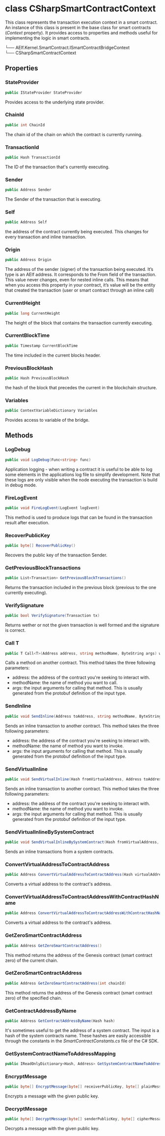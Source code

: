 # class CSharpSmartContractContext

This class represents the transaction execution context in a smart contract. An instance of this class is present in the base class for smart contracts (*Context* property). It provides access to properties and methods useful for implementing the logic in smart contracts. 


└── AElf.Kernel.SmartContract.ISmartContractBridgeContext  
    └── CSharpSmartContractContext

## Properties

### StateProvider

```csharp
public IStateProvider StateProvider
```

Provides access to the underlying state provider.

### ChainId

```csharp
public int ChainId
```

The chain id of the chain on which the contract is currently running.

### TransactionId

```csharp
public Hash TransactionId
```

The ID of the transaction that's currently executing.

### Sender

```csharp
public Address Sender
```

The Sender of the transaction that is executing. 

### Self

```csharp
public Address Self
```

the address of the contract currently being executed. This changes for every transaction and inline transaction.

### Origin

```csharp
public Address Origin
```

The address of the sender (signer) of the transaction being executed. It’s type is an AElf address. It corresponds to the From field of the transaction. This value never changes, even for nested inline calls. This means that when you access this property in your contract, it’s value will be the entity that created the transaction (user or smart contract through an inline call) 

### CurrentHeight

```csharp
public long CurrentHeight
```

The height of the block that contains the transaction currently executing.

### CurrentBlockTime

```csharp
public Timestamp CurrentBlockTime
```

The time included in the current blocks header.

### PreviousBlockHash

```csharp
public Hash PreviousBlockHash
```

the hash of the block that precedes the current in the blockchain structure.

### Variables

```csharp
public ContextVariableDictionary Variables
```

Provides access to variable of the bridge.

## Methods

### LogDebug

```csharp
public void LogDebug(Func<string> func)
```

Application logging - when writing a contract it is useful to be able to log some elements in the applications log file to simplify development. Note that these logs are only visible when the node executing the transaction is build in debug mode.

### FireLogEvent

```csharp
public void FireLogEvent(LogEvent logEvent)
```

This method is used to produce logs that can be found in the transaction result after execution.

### RecoverPublicKey

```csharp
public byte[] RecoverPublicKey()
```

Recovers the public key of the transaction Sender.

### GetPreviousBlockTransactions

```csharp
public List<Transaction> GetPreviousBlockTransactions()
```

Returns the transaction included in the previous block (previous to the one currently executing).

### VerifySignature

```csharp
public bool VerifySignature(Transaction tx)
```

Returns wether or not the given transaction is well formed and the signature is correct.

### Call T

```csharp
public T Call<T>(Address address, string methodName, ByteString args) where T : IMessage<T>, new()
```

Calls a method on another contract. This method takes the three following parameters:
- address: the address of the contract you're seeking to interact with.
- methodName: the name of method you want to call.
- args: the input arguments for calling that method. This is usually generated from the protobuf definition of the input type.

### SendInline

```csharp
public void SendInline(Address toAddress, string methodName, ByteString args)
```

Sends an inline transaction to another contract. This method takes the three following parameters:
- address: the address of the contract you're seeking to interact with.
- methodName: the name of method you want to invoke.
- args: the input arguments for calling that method. This is usually generated from the protobuf definition of the input type.

### SendVirtualInline

```csharp
public void SendVirtualInline(Hash fromVirtualAddress, Address toAddress, string methodName, ByteString args)
```

Sends an inline transaction to another contract. This method takes the three following parameters:
- address: the address of the contract you're seeking to interact with.
- methodName: the name of method you want to invoke.
- args: the input arguments for calling that method. This is usually generated from the protobuf definition of the input type.

### SendVirtualInlineBySystemContract

```csharp
public void SendVirtualInlineBySystemContract(Hash fromVirtualAddress, Address toAddress, string methodName, ByteString args)
```

Sends an inline transactions from a system contracts.

### ConvertVirtualAddressToContractAddress

```csharp
public Address ConvertVirtualAddressToContractAddress(Hash virtualAddress)
```

Converts a virtual address to the contract's address.

### ConvertVirtualAddressToContractAddressWithContractHashName

```csharp
public Address ConvertVirtualAddressToContractAddressWithContractHashName(Hash virtualAddress)
```

Converts a virtual address to the contract's address.

### GetZeroSmartContractAddress

```csharp
public Address GetZeroSmartContractAddress()
```

This method returns the address of the Genesis contract (smart contract zero) of the current chain.

### GetZeroSmartContractAddress

```csharp
public Address GetZeroSmartContractAddress(int chainId)
```

This method returns the address of the Genesis contract (smart contract zero) of the specified chain.

### GetContractAddressByName

```csharp
public Address GetContractAddressByName(Hash hash)
```

It's sometimes useful to get the address of a system contract. The input is a hash of the system contracts name. These hashes are easily accessible through the constants in the  *SmartContractConstants.cs* file of the C# SDK.

### GetSystemContractNameToAddressMapping

```csharp
public IReadOnlyDictionary<Hash, Address> GetSystemContractNameToAddressMapping()
```

### EncryptMessage

```csharp
public byte[] EncryptMessage(byte[] receiverPublicKey, byte[] plainMessage)
```

Encrypts a message with the given public key.

### DecryptMessage

```csharp
public byte[] DecryptMessage(byte[] senderPublicKey, byte[] cipherMessage)
```

Decrypts a message with the given public key.

